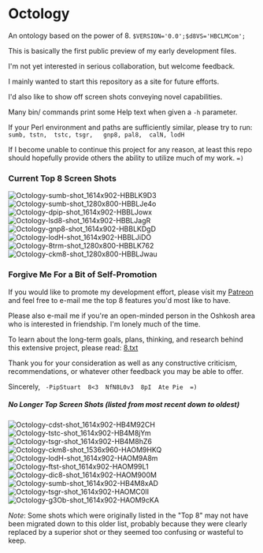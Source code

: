 # Octology
An ontology based on the power of 8. ` $VERSION='0.0';$d8VS='HBCLMCom'; `

This is basically the first public preview of my early development files.

I'm not yet interested in serious collaboration, but welcome feedback.

I mainly wanted to start this repository as a site for future efforts.

I'd also like to show off screen shots conveying novel capabilities.

Many bin/ commands print some Help text when given a `-h` parameter.

If your Perl environment and paths are sufficiently similar, please try
  to run: ` sumb, tstn,  tstc, tsgr,   gnp8, pal8,  calN, lodH `

If I become unable to continue this project for any reason, at least this repo
  should hopefully provide others the ability to utilize much of my work. `=)`

### Current Top 8 Screen Shots
![Octology-sumb-shot_1614x902-HBBLK9D3](https://github.com/pip/Octology/blob/master/gfx/sho/Octology-sumb-shot_1614x902-HBBLK9D3.png "Octology-sumb-HBBLK9D3")
![Octology-sumb-shot_1280x800-HBBLJe4o](https://github.com/pip/Octology/blob/master/gfx/sho/Octology-sumb-shot_1280x800-HBBLJe4o.png "Octology-sumb-HBBLJe4o")
![Octology-dpip-shot_1614x902-HBBLJowx](https://github.com/pip/Octology/blob/master/gfx/sho/Octology-dpip-shot_1614x902-HBBLJowx.png "Octology-dpip-HBBLJowx")
![Octology-lsd8-shot_1614x902-HBBLJagR](https://github.com/pip/Octology/blob/master/gfx/sho/Octology-lsd8-shot_1614x902-HBBLJagR.png "Octology-lsd8-HBBLJagR")
![Octology-gnp8-shot_1614x902-HBBLKDgD](https://github.com/pip/Octology/blob/master/gfx/sho/Octology-gnp8-shot_1614x902-HBBLKDgD.png "Octology-gnp8-HBBLKDgD")
![Octology-lodH-shot_1614x902-HBBLJiDO](https://github.com/pip/Octology/blob/master/gfx/sho/Octology-lodH-shot_1614x902-HBBLJiDO.png "Octology-lodH-HBBLJiDO")
![Octology-8trm-shot_1280x800-HBBLK762](https://github.com/pip/Octology/blob/master/gfx/sho/Octology-8trm-shot_1280x800-HBBLK762.png "Octology-8trm-HBBLK762")
![Octology-ckm8-shot_1280x800-HBBLJwau](https://github.com/pip/Octology/blob/master/gfx/sho/Octology-ckm8-shot_1280x800-HBBLJwau.png "Octology-ckm8-HBBLJwau")

### Forgive Me For a Bit of Self-Promotion
If you would like to promote my development effort, please visit my
  [Patreon](https://patreon.com/PipStuart "Pip's Octology Patreon Page")
  and feel free to e-mail me the top 8 features you'd most like to have.

Please also e-mail me if you're an open-minded person in the Oshkosh
  area who is interested in friendship. I'm lonely much of the time.

To learn about the long-term goals, plans, thinking, and research behind
  this extensive project, please read:
  [8.txt](https://github.com/pip/Octology/blob/master/dox/2du/8.txt "dox/2du/8.txt")

Thank you for your consideration as well as any constructive criticism,
  recommendations, or whatever other feedback you may be able to offer.

  Sincerely,  `  -PipStuart  8<3  NfN8L0v3  8pI  Ate Pie  =)  `

##### No Longer Top Screen Shots (listed from most recent down to oldest)
![Octology-cdst-shot_1614x902-HB4M92CH](https://github.com/pip/Octology/blob/master/gfx/sho/Octology-cdst-shot_1614x902-HB4M92CH.png "Octology-cdst-HB4M92CH")
![Octology-tstc-shot_1614x902-HB4M8jYm](https://github.com/pip/Octology/blob/master/gfx/sho/Octology-tstc-shot_1614x902-HB4M8jYm.png "Octology-tstc-HB4M8jYm")
![Octology-tsgr-shot_1614x902-HB4M8hZ6](https://github.com/pip/Octology/blob/master/gfx/sho/Octology-tsgr-shot_1614x902-HB4M8hZ6.png "Octology-tsgr-HB4M8hZ6")
![Octology-ckm8-shot_1536x960-HAOM9HKQ](https://github.com/pip/Octology/blob/master/gfx/sho/Octology-ckm8-shot_1536x960-HAOM9HKQ.png "Octology-ckm8-HAOM9HKQ")
![Octology-lodH-shot_1614x902-HAOM9A8m](https://github.com/pip/Octology/blob/master/gfx/sho/Octology-lodH-shot_1614x902-HAOM9A8m.png "Octology-lodH-HAOM9A8m")
![Octology-ftst-shot_1614x902-HAOM99L1](https://github.com/pip/Octology/blob/master/gfx/sho/Octology-ftst-shot_1614x902-HAOM99L1.png "Octology-ftst-HAOM99L1")
![Octology-dic8-shot_1614x902-HAOM900M](https://github.com/pip/Octology/blob/master/gfx/sho/Octology-dic8-shot_1614x902-HAOM900M.png "Octology-dic8-HAOM900M")
![Octology-sumb-shot_1614x902-HB4M8xAD](https://github.com/pip/Octology/blob/master/gfx/sho/Octology-sumb-shot_1614x902-HB4M8xAD.png "Octology-sumb-HB4M8xAD")
![Octology-tsgr-shot_1614x902-HAOMC0II](https://github.com/pip/Octology/blob/master/gfx/sho/Octology-tsgr-shot_1614x902-HAOMC0II.png "Octology-tsgr-HAOMC0II")
![Octology-g3Ob-shot_1614x902-HAOM9cKA](https://github.com/pip/Octology/blob/master/gfx/sho/Octology-g3Ob-shot_1614x902-HAOM9cKA.png "Octology-g3Ob-HAOM9cKA")

*Note*: Some shots which were originally listed in the "Top 8" may not have
been migrated down to this older list, probably because they were clearly
replaced by a superior shot or they seemed too confusing or wasteful to keep.
